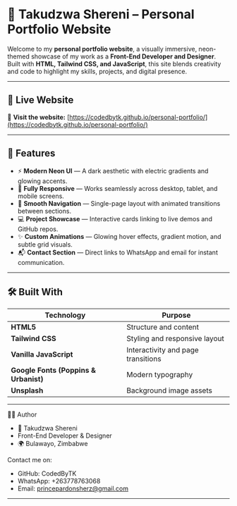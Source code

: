 # 🌌 Takudzwa Shereni – Personal Portfolio Website

Welcome to my **personal portfolio website**, a visually immersive, neon-themed showcase of my work as a **Front-End Developer and Designer**.  
Built with **HTML, Tailwind CSS, and JavaScript**, this site blends creativity and code to highlight my skills, projects, and digital presence.

---

## 🚀 Live Website

🔗 **Visit the website:** [https://codedbytk.github.io/personal-portfolio/](https://codedbytk.github.io/personal-portfolio/)

---

## 🎨 Features

- ⚡ **Modern Neon UI** — A dark aesthetic with electric gradients and glowing accents.  
- 📱 **Fully Responsive** — Works seamlessly across desktop, tablet, and mobile screens.  
- 🧭 **Smooth Navigation** — Single-page layout with animated transitions between sections.  
- 💻 **Project Showcase** — Interactive cards linking to live demos and GitHub repos.  
- ✨ **Custom Animations** — Glowing hover effects, gradient motion, and subtle grid visuals.  
- 📬 **Contact Section** — Direct links to WhatsApp and email for instant communication.

---

## 🛠️ Built With

| Technology | Purpose |
|-------------|----------|
| **HTML5** | Structure and content |
| **Tailwind CSS** | Styling and responsive layout |
| **Vanilla JavaScript** | Interactivity and page transitions |
| **Google Fonts (Poppins & Urbanist)** | Modern typography |
| **Unsplash** | Background image assets |

---

🧑‍💻 Author

- 👤 Takudzwa Shereni
- Front-End Developer & Designer
- 🌍 Bulawayo, Zimbabwe

Contact me on:

- GitHub: CodedByTK
- WhatsApp: +263778763068
- Email: princepardonsherz@gmail.com

---
